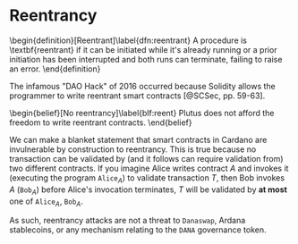 # Reentrancy

\begin{definition}[Reentrant]\label{dfn:reentrant}
A procedure is \textbf{reentrant} if it can be initiated while it's already running or a prior initiation has been interrupted and both runs can terminate, failing to raise an error.
\end{definition}

The infamous "DAO Hack" of 2016 occurred because Solidity allows the programmer to write reentrant smart contracts [@SCSec, pp. 59-63]. 

\begin{belief}[No reentrancy]\label{blf:reent}
Plutus does not afford the freedom to write reentrant contracts.
\end{belief}

We can make a blanket statement that smart contracts in Cardano are invulnerable by construction to reentrancy. This is true because no transaction can be validated by (and it follows can require validation from) two different contracts. If you imagine Alice writes contract $A$ and invokes it (executing the program $\texttt{Alice}_A$) to validate transaction $T$, then Bob invokes $A$ ($\texttt{Bob}_A$) before Alice's invocation terminates, $T$ will be validated by **at most** one of $\texttt{Alice}_A$, $\texttt{Bob}_A$. 

As such, reentrancy attacks are not a threat to `Danaswap`, Ardana stablecoins, or any mechanism relating to the `DANA` governance token. 
